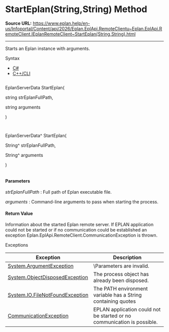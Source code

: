 # StartEplan(String,String) Method

**Source URL:** https://www.eplan.help/en-us/Infoportal/Content/api/2026/Eplan.EplApi.RemoteClientu~Eplan.EplApi.RemoteClient.IEplanRemoteClient~StartEplan(String,String).html

---

Starts an Eplan instance with arguments.

Syntax

- [C#](#i-syntax-CS)
- [C++/CLI](#i-syntax-CPP2005)

```
```
EplanServerData StartEplan( 

   string strEplanFullPath,

   string arguments

)
```
```

```
```
EplanServerData^ StartEplan( 

   String^ strEplanFullPath,

   String^ arguments

)
```
```

#### Parameters

*strEplanFullPath*
:   Full path of Eplan executable file.

*arguments*
:   Command-line arguments to pass when starting the process.

#### Return Value

Information about the started Eplan remote server. If EPLAN application could not be started or if no communication could be established an exception Eplan.EplApi.RemoteClient.CommunicationException is thrown.

Exceptions

| Exception | Description |
| --- | --- |
| [System.ArgumentException](#) | \Parameters are invalid. |
| [System.ObjectDisposedException](#) | The process object has already been disposed. |
| [System.IO.FileNotFoundException](#) | The PATH environment variable has a String containing quotes |
| [CommunicationException](Eplan.EplApi.RemoteClientu~Eplan.EplApi.RemoteClient.CommunicationException.html) | EPLAN application could not be started or no communication is possible. |
